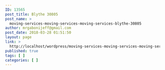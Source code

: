 ```yaml
---
ID: 13565
post_title: Blythe 30805
post_name: >
  moving-services-moving-services-moving-services-blythe-30805
author: mrgabonijeff@gmail.com
post_date: 2018-03-28 01:51:50
layout: page
link: >
  http://localhost/wordpress/moving-services-moving-services-moving-services-blythe-30805/
published: true
tags: [ ]
categories: [ ]
---
```

